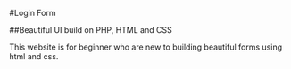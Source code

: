 #Login Form

##Beautiful UI build on PHP, HTML and CSS

This website is for beginner who are new to building beautiful forms using html and css.

